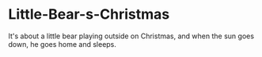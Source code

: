 # Little-Bear-s-Christmas
It's about a little bear playing outside on Christmas, and when the sun goes down, he goes home and sleeps.
